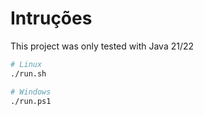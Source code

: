 # Intruções

This project was only tested with Java 21/22

```bash
# Linux
./run.sh

# Windows
./run.ps1
```
